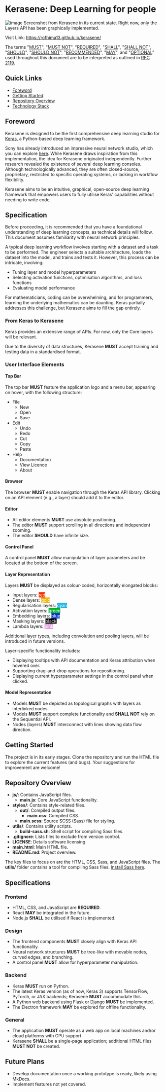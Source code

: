 # Kerasene: Deep Learning for people

![image](https://github.com/user-attachments/assets/5ea71289-6559-417b-82cc-67b410f2982d)
Screenshot from Kerasene in its current state. Right now, only the Layers API has been graphically implemented.

Visit Link: https://rofhima13.github.io/kerasene/

The terms "[MUST]", "[MUST NOT]", "[REQUIRED][MUST]", "[SHALL][MUST]", "[SHALL NOT][MUST NOT]", "[SHOULD]", "[SHOULD NOT]", "[RECOMMENDED][SHOULD]", "[MAY]", and "[OPTIONAL][MAY]" used throughout this document are to be interpreted as outlined in [RFC 2119].

[RFC 2119]: https://tools.ietf.org/html/rfc2119
[MUST]: https://tools.ietf.org/html/rfc2119#section-1
[MUST NOT]: https://tools.ietf.org/html/rfc2119#section-2
[SHOULD]: https://tools.ietf.org/html/rfc2119#section-3
[SHOULD NOT]: https://tools.ietf.org/html/rfc2119#section-4
[MAY]: https://tools.ietf.org/html/rfc2119#section-5

## Quick Links
- [Foreword](#foreword)
- [Getting Started](#getting-started)
- [Repository Overview](#repository-overview)
- [Technology Stack](#technology-stack)

## Foreword
Kerasene is designed to be the first comprehensive deep learning studio for [Keras](https://keras.io), a Python-based deep learning framework.

Sony has already introduced an impressive neural network studio, which you can explore [here](https://dl.sony.com). While Kerasene draws inspiration from this implementation, the idea for Kerasene originated independently. Further research revealed the existence of several deep learning consoles. Although technologically advanced, they are often closed-source, proprietary, restricted to specific operating systems, or lacking in workflow flexibility.

Kerasene aims to be an intuitive, graphical, open-source deep learning framework that empowers users to fully utilise Keras' capabilities without needing to write code.

## Specification

Before proceeding, it is recommended that you have a foundational understanding of deep learning concepts, as technical details will follow. This document assumes familiarity with neural network principles.

A typical deep learning workflow involves starting with a dataset and a task to be performed. The engineer selects a suitable architecture, loads the dataset into the model, and trains and tests it. However, this process can be intricate, involving:
- Tuning layer and model hyperparameters
- Selecting activation functions, optimisation algorithms, and loss functions
- Evaluating model performance

For mathematicians, coding can be overwhelming, and for programmers, learning the underlying mathematics can be daunting. Keras partially addresses this challenge, but Kerasene aims to fill the gap entirely.

### From Keras to Kerasene

Keras provides an extensive range of APIs. For now, only the Core layers will be relevant.

Due to the diversity of data structures, Kerasene **MUST** accept training and testing data in a standardised format.

### User Interface Elements

#### Top Bar
The top bar **MUST** feature the application logo and a menu bar, appearing on hover, with the following structure:
- File
  - New
  - Open
  - Save
- Edit
  - Undo
  - Redo
  - Cut
  - Copy
  - Paste
- Help
  - Documentation
  - View Licence
  - About

#### Browser
The browser **MUST** enable navigation through the Keras API library. Clicking on an API element (e.g., a layer) should add it to the editor.

#### Editor
- All editor elements **MUST** use absolute positioning.
- The editor **MUST** support scrolling in all directions and independent zooming.
- The editor **SHOULD** have infinite size.

#### Control Panel
A control panel **MUST** allow manipulation of layer parameters and be located at the bottom of the screen.

#### Layer Representation
Layers **MUST** be displayed as colour-coded, horizontally elongated blocks:
- Input layers: <span style="color: white; background-color: rgb(245, 46, 0);">red</span>
- Dense layers: <span style="color: white; background-color: rgb(240, 176, 1);">gold</span>
- Regularisation layers: <span style="color: white; background-color: rgb(36, 179, 223);">cyan</span>
- Activation layers: <span style="color: white; background-color: rgb(0, 179, 48);">green</span>
- Embedding layers: <span style="color: white; background-color: rgb(0, 54, 202);">blue</span>
- Masking layers: <span style="color: white; background-color: black">black</span>
- Lambda layers: <span style="color: white; background-color: rgb(222, 161, 222);">pink</span>

Additional layer types, including convolution and pooling layers, will be introduced in future versions.

Layer-specific functionality includes:
- Displaying tooltips with API documentation and Keras attribution when hovered over.
- Supporting drag-and-drop operations for repositioning.
- Displaying current hyperparameter settings in the control panel when clicked.

#### Model Representation
- Models **MUST** be depicted as topological graphs with layers as interlinked nodes.
- Models **MUST** support complete functionality and **SHALL NOT** rely on the Sequential API.
- Nodes (layers) **MUST** interconnect with lines showing data flow direction.

## Getting Started
The project is in its early stages. Clone the repository and run the HTML file to explore the current features (and bugs). Your suggestions for improvement are welcome!

## Repository Overview

- **js/**: Contains JavaScript files.
  - **main.js**: Core JavaScript functionality.
- **styles/**: Contains style-related files.
  - **out/**: Compiled output files.
    - **main.css**: Compiled CSS.
  - **main.scss**: Source SCSS (Sass) file for styling.
- **utils/**: Contains utility scripts.
  - **build-sass.sh**: Shell script for compiling Sass files.
- **.gitignore**: Lists files to exclude from version control.
- **LICENSE**: Details software licensing.
- **main.html**: Main HTML file.
- **README.md**: Project overview.

The key files to focus on are the HTML, CSS, Sass, and JavaScript files. The **utils/** folder contains a tool for compiling Sass files. [Install Sass here](https://sass-lang.com/install).

## Specifications

### Frontend
- HTML, CSS, and JavaScript are **REQUIRED**.
- React **MAY** be integrated in the future.
- Node.js **SHALL** be utilised if React is implemented.

### Design
- The frontend components **MUST** closely align with Keras API functionality.
- Neural network structures **MUST** be tree-like with movable nodes, curved edges, and branching.
- A control panel **MUST** allow for hyperparameter manipulation.

### Backend
- Keras **MUST** run on Python.
- The latest Keras version (as of now, Keras 3) supports TensorFlow, PyTorch, or JAX backends; Kerasene **MUST** accommodate this.
- A Python web backend using Flask or Django **MUST** be implemented.
- The Electron framework **MAY** be explored for offline functionality.

### General
- The application **MUST** operate as a web app on local machines and/or cloud platforms with GPU support.
- Kerasene **SHALL** be a single-page application; additional HTML files **MUST NOT** be created.

## Future Plans
- Develop documentation once a working prototype is ready, likely using MkDocs.
- Implement features not yet covered.

